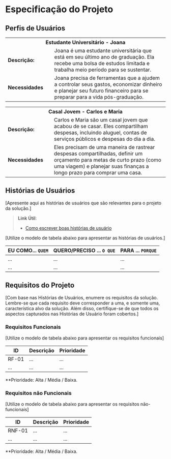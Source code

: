 # Especificação do Projeto

## Perfis de Usuários

<table>
<tbody>
<tr align=center>
<th colspan="2">Estudante Universitário - Joana</th>
</tr>
<tr>
<td width="150px"><b>Descrição:</b></td>
<td width="600px">Joana é uma estudante universitária que está em seu último ano de graduação. Ela recebe uma bolsa de estudos limitada e trabalha meio período para se sustentar.</td>
</tr>
<tr>
<td><b>Necessidades</b></td>
<td>Joana precisa de ferramentas que a ajudem a controlar seus gastos, economizar dinheiro e planejar seu futuro financeiro para se preparar para a vida pós-graduação.</td>
</tr>
</tbody>
</table>

<table>
<tbody>
<tr align=center>
<th colspan="2">Casal Jovem - Carlos e Maria </th>
</tr>
<tr>
<td width="150px"><b>Descrição:</b></td>
<td width="600px">Carlos e Maria são um casal jovem que acabou de se casar. Eles compartilham despesas, incluindo aluguel, contas de serviços públicos e despesas do dia a dia.</td>
</tr>
<tr>
<td><b>Necessidades</b></td>
<td>Eles precisam de uma maneira de rastrear despesas compartilhadas, definir um orçamento para metas de curto prazo (como uma viagem) e planejar suas finanças a longo prazo para comprar uma casa. </td>
</tr>
</tbody>
</table>


## Histórias de Usuários

[Apresente aqui as histórias de usuários que são relevantes para o projeto da solução.]

> **Link Útil**:
> - [Como escrever boas histórias de usuário](https://medium.com/vertice/como-escrever-boas-users-stories-hist%C3%B3rias-de-usu%C3%A1rios-b29c75043fac)

[Utilize o modelo de tabela abaixo para apresentar as histórias de usuários.]

|EU COMO... `QUEM`   | QUERO/PRECISO ... `O QUE` |PARA ... `PORQUE`                 |
|--------------------|---------------------------|----------------------------------|
| ...                | ...                       | ...                              |
| ...                | ...                       | ...                              |

## Requisitos do Projeto

[Com base nas Histórias de Usuários, enumere os requisitos da solução. Lembre-se que cada requisito deve corresponder a uma, e somente uma, característica alvo da solução. Além disso, certifique-se de que todos os aspectos capturados nas Histórias de Usuário foram cobertos.]

### Requisitos Funcionais

[Utilize o modelo de tabela abaixo para apresentar os requisitos funcionais]

|ID    | Descrição                | Prioridade |
|-------|---------------------------------|----|
| RF-01 |  ...                    | ...   | 
|  ...  |  ...                    | ...   |

**Prioridade: Alta / Média / Baixa. 

### Requisitos não Funcionais

[Utilize o modelo de tabela abaixo para apresentar os requisitos não-funcionais]

|ID      | Descrição               |Prioridade |
|--------|-------------------------|----|
| RNF-01 |  ...                    | ...   | 
| ...    |  ...                    | ...   | 

**Prioridade: Alta / Média / Baixa. 

